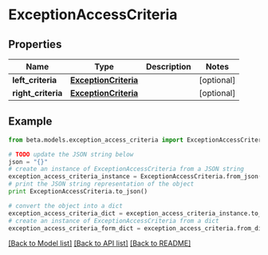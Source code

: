 # ExceptionAccessCriteria


## Properties
Name | Type | Description | Notes
------------ | ------------- | ------------- | -------------
**left_criteria** | [**ExceptionCriteria**](ExceptionCriteria.md) |  | [optional] 
**right_criteria** | [**ExceptionCriteria**](ExceptionCriteria.md) |  | [optional] 

## Example

```python
from beta.models.exception_access_criteria import ExceptionAccessCriteria

# TODO update the JSON string below
json = "{}"
# create an instance of ExceptionAccessCriteria from a JSON string
exception_access_criteria_instance = ExceptionAccessCriteria.from_json(json)
# print the JSON string representation of the object
print ExceptionAccessCriteria.to_json()

# convert the object into a dict
exception_access_criteria_dict = exception_access_criteria_instance.to_dict()
# create an instance of ExceptionAccessCriteria from a dict
exception_access_criteria_form_dict = exception_access_criteria.from_dict(exception_access_criteria_dict)
```
[[Back to Model list]](../README.md#documentation-for-models) [[Back to API list]](../README.md#documentation-for-api-endpoints) [[Back to README]](../README.md)


